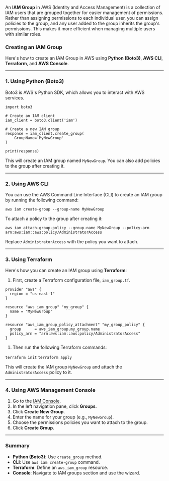 An **IAM Group** in AWS (Identity and Access Management) is a collection of IAM users that are grouped together for easier management of permissions. Rather than assigning permissions to each individual user, you can assign policies to the group, and any user added to the group inherits the group's permissions. This makes it more efficient when managing multiple users with similar roles.

### Creating an IAM Group

Here's how to create an IAM Group in AWS using **Python (Boto3)**, **AWS CLI**, **Terraform**, and **AWS Console**.

* * * * *

### 1\. **Using Python (Boto3)**

Boto3 is AWS's Python SDK, which allows you to interact with AWS services.

```
import boto3

# Create an IAM client
iam_client = boto3.client('iam')

# Create a new IAM group
response = iam_client.create_group(
    GroupName='MyNewGroup'
)

print(response)
```

This will create an IAM group named `MyNewGroup`. You can also add policies to the group after creating it.

* * * * *

### 2\. **Using AWS CLI**

You can use the AWS Command Line Interface (CLI) to create an IAM group by running the following command:

`aws iam create-group --group-name MyNewGroup`

To attach a policy to the group after creating it:

`aws iam attach-group-policy --group-name MyNewGroup --policy-arn arn:aws:iam::aws:policy/AdministratorAccess`

Replace `AdministratorAccess` with the policy you want to attach.

* * * * *

### 3\. **Using Terraform**

Here's how you can create an IAM group using **Terraform**:

1.  First, create a Terraform configuration file, `iam_group.tf`.

```
provider "aws" {
  region = "us-east-1"
}

resource "aws_iam_group" "my_group" {
  name = "MyNewGroup"
}

resource "aws_iam_group_policy_attachment" "my_group_policy" {
  group      = aws_iam_group.my_group.name
  policy_arn = "arn:aws:iam::aws:policy/AdministratorAccess"
}
```

1.  Then run the following Terraform commands:

`terraform init`
`terraform apply`

This will create the IAM group `MyNewGroup` and attach the `AdministratorAccess` policy to it.

* * * * *

### 4\. **Using AWS Management Console**

1.  Go to the [IAM Console](https://console.aws.amazon.com/iam/).
2.  In the left navigation pane, click **Groups**.
3.  Click **Create New Group**.
4.  Enter the name for your group (e.g., `MyNewGroup`).
5.  Choose the permissions policies you want to attach to the group.
6.  Click **Create Group**.

* * * * *

### Summary

-   **Python (Boto3)**: Use `create_group` method.
-   **CLI**: Use `aws iam create-group` command.
-   **Terraform**: Define an `aws_iam_group` resource.
-   **Console**: Navigate to IAM groups section and use the wizard.